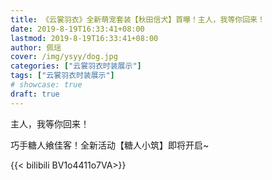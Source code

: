 ```yaml
---
title: 《云裳羽衣》全新萌宠套装【秋田信犬】首曝！主人，我等你回来！
date: 2019-8-19T16:33:41+08:00
lastmod: 2019-8-19T16:33:41+08:00
author: 佩瑶
cover: /img/ysyy/dog.jpg
categories: ["云裳羽衣时装展示"]
tags: ["云裳羽衣时装展示"]
# showcase: true
draft: true
---
```

主人，我等你回来！

<!--more-->

巧手糖人飨佳客！全新活动【糖人小筑】即将开启~

{{< bilibili BV1o4411o7VA>}}